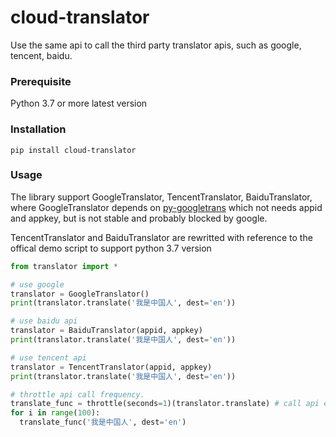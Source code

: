 # cloud-translator

Use the same api to call the third party translator apis, such as google, tencent, baidu.

### Prerequisite

Python 3.7 or more latest version

### Installation

```shell
pip install cloud-translator
```

### Usage

The library support GoogleTranslator, TencentTranslator, BaiduTranslator, where GoogleTranslator depends on [py-googletrans](https://github.com/ssut/py-googletrans) which not needs appid and appkey, but is not stable and probably blocked by google.

TencentTranslator and BaiduTranslator are rewritted with reference to the offical demo script to support python 3.7 version

```python
from translator import *

# use google
translator = GoogleTranslator()
print(translator.translate('我是中国人', dest='en'))

# use baidu api
translator = BaiduTranslator(appid, appkey)
print(translator.translate('我是中国人', dest='en'))

# use tencent api
translator = TencentTranslator(appid, appkey)
print(translator.translate('我是中国人', dest='en'))

# throttle api call frequency.
translate_func = throttle(seconds=1)(translator.translate) # call api every second
for i in range(100):
  translate_func('我是中国人', dest='en')
```

